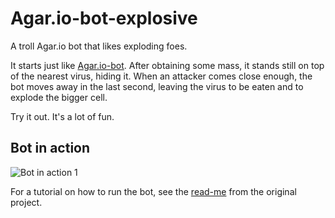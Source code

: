 # Agar.io-bot-explosive
A troll Agar.io bot that likes exploding foes.

It starts just like [Agar.io-bot](https://github.com/Apostolique/Agar.io-bot).
After obtaining some mass, it stands still on top of the nearest virus, hiding
it. When an attacker comes close enough, the bot moves away in the last second,
leaving the virus to be eaten and to explode the bigger cell.

Try it out. It's a lot of fun.

Bot in action
-------------
![Bot in action 1](https://github.com/caiosm1005/Agar.io-bot-explosive/raw/master/preview-images/bot-in-action-1.gif)

For a tutorial on how to run the bot, see the
[read-me](https://github.com/Apostolique/Agar.io-bot/blob/master/README.md)
from the original project.
